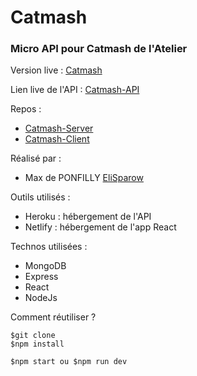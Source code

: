 # Catmash
### Micro API pour Catmash de l'Atelier

Version live :
[Catmash](https://meetmeal.netlify.com/)

Lien live de l'API :
[Catmash-API](https://api-catmash.herokuapp.com/)

Repos :
- [Catmash-Server](https://github.com/EliSparow/ChatMignon-Back)
- [Catmash-Client](https://github.com/EliSparow/ChatMignon-Front)

Réalisé par :
- Max de PONFILLY [EliSparow](https://github.com/elisparow)

Outils utilisés :
- Heroku : hébergement de l'API
- Netlify : hébergement de l'app React

Technos utilisées :
- MongoDB
- Express
- React
- NodeJs

Comment réutiliser ?
```
$git clone
$npm install
```

```
$npm start ou $npm run dev
```
